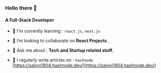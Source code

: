 ### Hello there 👋

#### A Full-Stack Developer 

- 🌱 I'm currently learning :  `react.js`, `next.js`

- 👯 I’m looking to collaborate on **React Projects.**

- 💬 Ask me about :  **Tech and Startup related stuff.**

- 📝 I regularly write articles on : `hashnode` [https://saloni1904.hashnode.dev/](https://saloni1904.hashnode.dev/)


